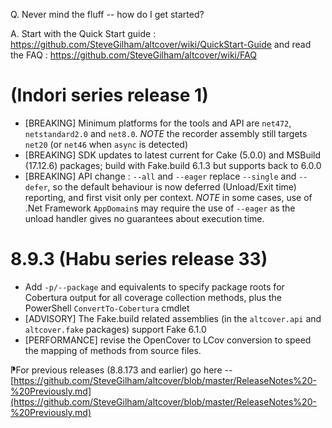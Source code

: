﻿Q. Never mind the fluff -- how do I get started?

A. Start with the Quick Start guide : https://github.com/SteveGilham/altcover/wiki/QuickStart-Guide and 
read the FAQ : https://github.com/SteveGilham/altcover/wiki/FAQ

# (Indori series release 1)
* [BREAKING] Minimum platforms for the tools and API are `net472`, `netstandard2.0` and `net8.0`. *NOTE* the recorder assembly still targets `net20` (or `net46` when `async` is detected)
* [BREAKING] SDK updates to latest current for Cake (5.0.0) and MSBuild (17.12.6) packages; build with Fake.build 6.1.3 but supports back to 6.0.0
* [BREAKING] API change : `--all` and `--eager` replace `--single` and `--defer`, so the default behaviour is now deferred (Unload/Exit time) reporting, and first visit only per context. *NOTE* in some cases, use of .Net Framework `AppDomain`s may require the use of `--eager` as the unload handler gives no guarantees about execution time.

# 8.9.3 (Habu series release 33)
* Add `-p/--package` and equivalents to specify package roots for Cobertura output for all coverage collection methods, plus the PowerShell `ConvertTo-Cobertura` cmdlet
* [ADVISORY] The Fake.build related assemblies (in the `altcover.api` and `altcover.fake` packages) support Fake 6.1.0
* [PERFORMANCE] revise the OpenCover to LCov conversion to speed the mapping of methods from source files.

⁋For previous releases (8.8.173 and earlier) go here -- [https://github.com/SteveGilham/altcover/blob/master/ReleaseNotes%20-%20Previously.md](https://github.com/SteveGilham/altcover/blob/master/ReleaseNotes%20-%20Previously.md)